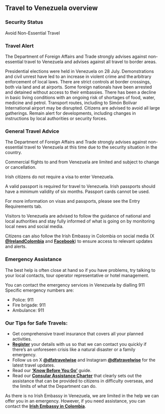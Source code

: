 ## Travel to Venezuela overview

### **Security Status**

Avoid Non-Essential Travel

### **Travel Alert**

The Department of Foreign Affairs and Trade strongly advises against non-essential travel to Venezuela and advises against all travel to border areas.

Presidential elections were held in Venezuela on 28 July. Demonstrations and civil unrest have led to an increase in violent crime and the arbitrary enforcement of local laws. There are strict controls at border crossings, both via land and at airports. Some foreign nationals have been arrested and detained without access to their embassies. There has been a decline in basic living conditions with an ongoing risk of shortages of food, water, medicine and petrol. Transport routes, including to Simón Bolívar International airport may be disrupted. Citizens are advised to avoid all large gatherings. Remain alert for developments, including changes in instructions by local authorities or security forces.

### **General Travel Advice**

The Department of Foreign Affairs and Trade strongly advises against non-essential travel to Venezuela at this time due to the security situation in the country.

Commercial flights to and from Venezuela are limited and subject to change or cancellation.

Irish citizens do not require a visa to enter Venezuela.

A valid passport is required for travel to Venezuela. Irish passports should have a minimum validity of six months. Passport cards cannot be used.

For more information on visas and passports, please see the Entry Requirements tab.

Visitors to Venezuela are advised to follow the guidance of national and local authorities and stay fully informed of what is going on by monitoring local news and social media.

Citizens can also follow the Irish Embassy in Colombia on social media (X [**@IrelandColombia**](https://x.com/embcol_ireland) and [**Facebook**](https://www.facebook.com/IrelandColombia/)) to ensure access to relevant updates and alerts.

### **Emergency Assistance**

The best help is often close at hand so if you have problems, try talking to your local contacts, tour operator representative or hotel management.

You can contact the emergency services in Venezuela by dialling 911 Specific emergency numbers are:

* Police: 911
* Fire brigade: 911
* Ambulance: 911

### **Our Tips for Safe Travels:**

* Get comprehensive travel insurance that covers all your planned activities.
* [**Register**](https://www.ireland.ie/en/dfa/overseas-travel/citizens-registration/) your details with us so that we can contact you quickly if there’s an unforeseen crisis like a natural disaster or a family emergency.
* Follow us on X [**@dfatravelwise**](https://www.twitter.com/DFATravelWise) and Instagram [**@dfatravelwise**](https://www.instagram.com/dfatravelwise/) for the latest travel updates.
* Read our [**‘Know Before You Go’**](https://www.ireland.ie/en/dfa/overseas-travel/know-before-you-go/) guide.
* Read our [**Consular Assistance Charter**](https://www.ireland.ie/en/dfa/overseas-travel/assistance-abroad/consular-assistance-charter/) that clearly sets out the assistance that can be provided to citizens in difficulty overseas, and the limits of what the Department can do.

As there is no Irish Embassy in Venezuela, we are limited in the help we can offer you in an emergency. However, if you need assistance, you can contact the [**Irish Embassy in Colombia**](https://www.ireland.ie/en/colombia/bogota/).